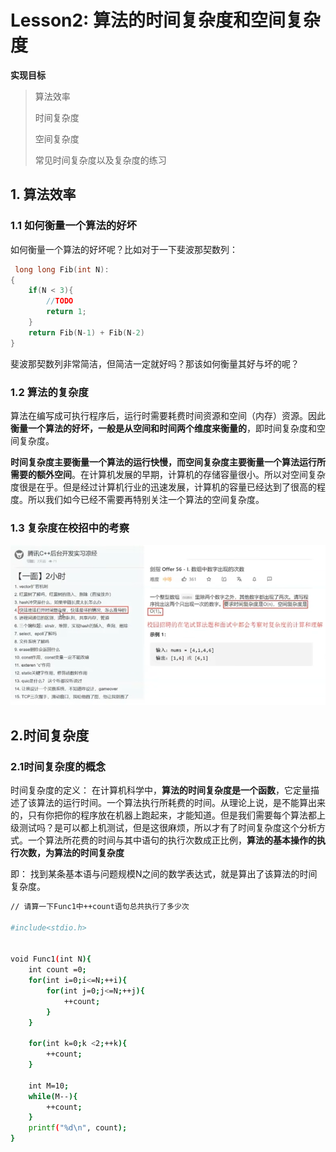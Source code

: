 # Lesson2: 算法的时间复杂度和空间复杂度

**实现目标**

> 算法效率
>
> 时间复杂度
>
> 空间复杂度
>
> 常见时间复杂度以及复杂度的练习

## 1. 算法效率

### 1.1 如何衡量一个算法的好坏

如何衡量一个算法的好坏呢？比如对于一下斐波那契数列：

```c
 long long Fib(int N):
{
	if(N < 3){
		//TODO
		return 1;
	}
	return Fib(N-1) + Fib(N-2)
}
```

斐波那契数列非常简洁，但简洁一定就好吗？那该如何衡量其好与坏的呢？

### 1.2 算法的复杂度

算法在编写成可执行程序后，运行时需要耗费时间资源和空间（内存）资源。因此 **衡量一个算法的好坏，一般是从空间和时间两个维度来衡量的**，即时间复杂度和空间复杂度。

**时间复杂度主要衡量一个算法的运行快慢，而空间复杂度主要衡量一个算法运行所需要的额外空间**。在计算机发展的早期，计算机的存储容量很小。所以对空间复杂度很是在乎。但是经过计算机行业的迅速发展，计算机的容量已经达到了很高的程度。所以我们如今已经不需要再特别关注一个算法的空间复杂度。

### 1.3 复杂度在校招中的考察

![image-20220702185337477](02-时间复杂度空间复杂度.assets/image-20220702185337477.png)



## 2.时间复杂度

### 2.1时间复杂度的概念

时间复杂度的定义： 在计算机科学中，**算法的时间复杂度是一个函数**，它定量描述了该算法的运行时间。一个算法执行所耗费的时间。从理论上说，是不能算出来的，只有你把你的程序放在机器上跑起来，才能知道。但是我们需要每个算法都上级测试吗？是可以都上机测试，但是这很麻烦，所以才有了时间复杂度这个分析方式。一个算法所花费的时间与其中语句的执行次数成正比例，**算法的基本操作的执行次数，为算法的时间复杂度**

即： 找到某条基本语与问题规模N之间的数学表达式，就是算出了该算法的时间复杂度。



```bash
// 请算一下Func1中++count语句总共执行了多少次

#include<stdio.h>
 
 
void Func1(int N){
	int count =0;
	for(int i=0;i<=N;++i){
		for(int j=0;j<=N;++j){
			++count;
		}
	}
	
	for(int k=0;k <2;++k){
		++count;
	}
	
	int M=10;
	while(M--){
		++count;
	}
	printf("%d\n", count);
}

```




